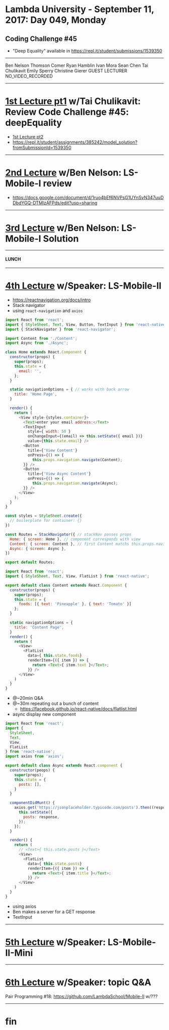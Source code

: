 # Lambda University - September 11, 2017: Day 049, Monday
## Coding Challenge #45
- "Deep Equality" available in https://repl.it/student/submissions/1539350
***
Ben Nelson
Thomson Comer
Ryan Hamblin
Ivan Mora
Sean Chen
Tai Chulikavit
Emily Sperry
Christine Gierer
GUEST LECTURER
NO_VIDEO_RECORDED
***
# [1st Lecture pt1](https://youtu.be/PpRMJi2ByKU) w/Tai Chulikavit: Review Code Challenge #45: deepEquality
- [1st Lecture pt2](https://youtu.be/aPBH-Vde8BU)
- https://repl.it/student/assignments/385242/model_solution?fromSubmissionId=1539350

***
# [2nd Lecture](NO_VIDEO_RECORDED) w/Ben Nelson: LS-Mobile-I review
- https://docs.google.com/document/d/1ruo4bEf6NVPsG1UYnSvN347uuDDbdYGQ-DTMlzAFPds/edit?usp=sharing

***
# [3rd Lecture](VIDEO_RECORDED_NOT_POSTED) w/Ben Nelson: LS-Mobile-I Solution
***
#### LUNCH
***
# [4th Lecture](VIDEO_RECORDED_NOT_POSTED) w/Speaker: LS-Mobile-II
- https://reactnavigation.org/docs/intro
- Stack navigator
- using `react-navigation` and `axios`
```js
import React from 'react';
import { StyleSheet, Text, View, Button, TextInput } from 'react-native';
import { StackNavigator } from 'react-navigator';

import Content from './Content';
import Async from './Async';

class Home extends React.Component {
  constructor(props) {
    super(props);
    this.state = {
      email: '',
    };
  }

  static navigationOptions = { // works with back arrow
    title: 'Home Page',
  }

  render() {
    return (
      <View style-{styles.container}>
        <Text>enter your email address:</Text>
        <TextInput
          style={ width: 50 }
          onChangeInput={(email) => this.setState({ email })}
          value={this.state.email} />
        <Button
          title={'View Content'}
          onPress={() => {
            this.props.navigation.navigate(Content);
        }} />
        <Button
          title={'View Async Content'}
          onPress={() => {
            this.props.navigation.navigate(Async);
        }} />
      </View>
    );
  }
}

const styles = StyleSheet.create({
  // boilerplate for container: {}
})

const Routes = StackNavigator({ // stackNav passes props
  Home: { screen: Home }, // component corresponds with view
  Content: { screen: Content }, // first Content matchs this.props.navigation.navigate(Content);
  Async: { screen: Async },
})

export default Routes;
```

```js
import React from 'react';
import { StyleSheet, Text, View, FlatList } from 'react-native';

export default class Content extends React.Component {
  constructor(props) {
    super(props);
    this.state = {
      foods: [{ text: 'Pineapple' }, { text: 'Tomato' }]
    };
  }

  static navigationOptions = {
    title: 'Content Page',
  }
  render() {
    return (
      <View>
        <FlatList
          data={ this.state.foods}
          renderItem={({ item }) => {
            return <Text>{ item.text }</Text>;
          }} />
      </View>
    )
  }
}

```

- @~20min Q&A
- @~30m repeating out a bunch of content
  - https://facebook.github.io/react-native/docs/flatlist.html
- async display new component
```js
import React from 'react';
import {
  StyleSheet,
  Text,
  View,
  FlatList
} from 'react-native';
import axios from 'axios';

export default class Async extends React.component {
  constructor(peops) {
    super(props);
    this.state = {
      posts: [],
    }
  }

  componentDidMunt() {
    axios.get('https://jsonplaceholder.typicode.com/posts').then((response) => { // then sends a promise!!!
      this.setState({
        posts: response,
      });
    });
  }

  render() {
    return (
      // <Text>{ this.state.posts }</Text>
      <View>
        <FlatList
          data={ this.state.posts}
          renderItem={({ item }) => {
            return <Text>{ item.title }</Text>;
          }} />
      </View>
    )
  }
}
```

- using axios
- Ben makes a server for a GET response
- TextInput

***
# [5th Lecture](VIDEO_RECORDED_NOT_POSTED) w/Speaker: LS-Mobile-II-Mini
***
# [6th Lecture](VIDEO_RECORDED_NOT_POSTED) w/Speaker: topic Q&A

Pair Programming #18: https://github.com/LambdaSchool/Mobile-II w/???

***
# fin
